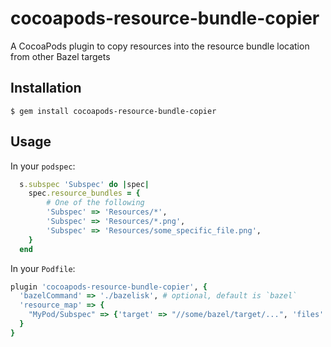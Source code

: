 # cocoapods-resource-bundle-copier

A CocoaPods plugin to copy resources into the resource bundle location from other Bazel targets

## Installation

    $ gem install cocoapods-resource-bundle-copier

## Usage
In your `podspec`:
```ruby
  s.subspec 'Subspec' do |spec|
    spec.resource_bundles = {
        # One of the following
        'Subspec' => 'Resources/*',
        'Subspec' => 'Resources/*.png',
        'Subspec' => 'Resources/some_specific_file.png',
    }
  end
```
In your `Podfile`:

```ruby
plugin 'cocoapods-resource-bundle-copier', {
  'bazelCommand' => './bazelisk', # optional, default is `bazel`
  'resource_map' => {
    "MyPod/Subspec" => {'target' => "//some/bazel/target/...", 'files' => ['some_file.extension', 'another_file.extension']}
  }
}
```
